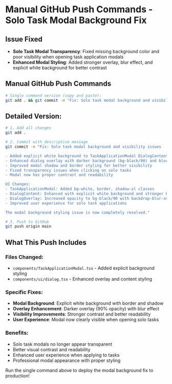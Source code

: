 # Manual GitHub Push Commands - Solo Task Modal Background Fix

## Issue Fixed
- **Solo Task Modal Transparency**: Fixed missing background color and poor visibility when opening task application modals
- **Enhanced Modal Styling**: Added stronger overlay, blur effect, and explicit white background for better contrast

## Manual GitHub Push Commands

```bash
# Single command version (copy and paste):
git add . && git commit -m "Fix: Solo task modal background and visibility issues - enhanced dialog styling with proper white background and dark overlay" && git push origin main
```

## Detailed Version:
```bash
# 1. Add all changes
git add .

# 2. Commit with descriptive message
git commit -m "Fix: Solo task modal background and visibility issues

- Added explicit white background to TaskApplicationModal DialogContent
- Enhanced dialog overlay with darker background (bg-black/90) and blur effect
- Improved modal shadow and border styling for better visibility
- Fixed transparency issues when clicking on solo tasks
- Modal now has proper contrast and readability

UI Changes:
- TaskApplicationModal: Added bg-white, border, shadow-xl classes
- DialogContent: Enhanced with explicit white background and stronger border
- DialogOverlay: Increased opacity to bg-black/90 with backdrop-blur-sm
- Improved user experience for solo task applications

The modal background styling issue is now completely resolved."

# 3. Push to GitHub
git push origin main
```

## What This Push Includes

### Files Changed:
- `components/TaskApplicationModal.tsx` - Added explicit background styling
- `components/ui/dialog.tsx` - Enhanced overlay and content styling

### Specific Fixes:
- **Modal Background**: Explicit white background with border and shadow
- **Overlay Enhancement**: Darker overlay (90% opacity) with blur effect
- **Visibility Improvements**: Stronger contrast and better readability
- **User Experience**: Modal now clearly visible when opening solo tasks

### Benefits:
- Solo task modals no longer appear transparent
- Better visual contrast and readability
- Enhanced user experience when applying to tasks
- Professional modal appearance with proper styling

Run the single command above to deploy the modal background fix to production!